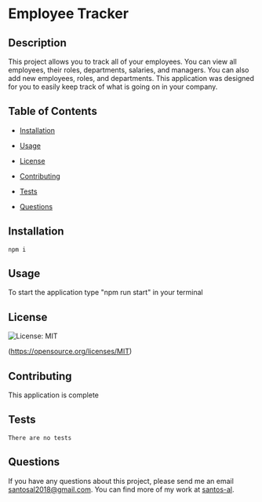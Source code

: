 # Employee Tracker
  ## Description
  This project allows you to track all of your employees. You can view all employees, their roles, departments, salaries, and managers. You can also add new employees, roles, and departments. This application was designed for you to easily keep track of what is going on in your company.

  ## Table of Contents

  * [Installation](#installation)

  * [Usage](#usage)

  * [License](#license)

  * [Contributing](#contributing)

  * [Tests](#tests)

  * [Questions](#questions)

  ## Installation
  ```
  npm i
  ```

  ## Usage
  To start the application type "npm run start" in your terminal

  ## License
  ![License: MIT](https://img.shields.io/badge/License-MIT-yellow.svg) 

  (https://opensource.org/licenses/MIT)

  ## Contributing
  This application is complete

  ## Tests
  ```
  There are no tests
  ```

  ## Questions

  If you have any questions about this project, please send me an email santosal2018@gmail.com. 
  You can find more of my work at [santos-al](https://github.com/santos-al/).

